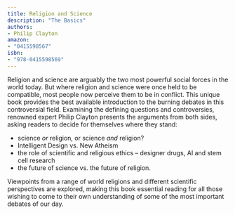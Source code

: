 ```yaml
---
title: Religion and Science
description: "The Basics"
authors:
- Philip Clayton
amazon:
- "0415598567"
isbn:
- "978-0415598569"
---
```

Religion and science are arguably the two most powerful social forces in the world today. But where religion and science were once held to be compatible, most people now perceive them to be in conflict. This unique book provides the best available introduction to the burning debates in this controversial field. Examining the defining questions and controversies, renowned expert Philip Clayton presents the arguments from both sides, asking readers to decide for themselves where they stand: 
- science _or_ religion, or science _and_ religion?
- Intelligent Design vs. New Atheism 
- the role of scientific and religious ethics – designer drugs, AI and stem cell research 
- the future of science vs. the future of religion. 

Viewpoints from a range of world religions and different scientific perspectives are explored, making this book essential reading for all those wishing to come to their own understanding of some of the most important debates of our day.
